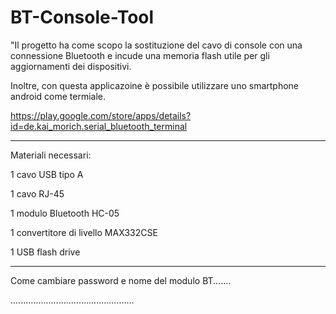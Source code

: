 # BT-Console-Tool
"Il progetto ha come scopo la sostituzione del cavo di console con una connessione Bluetooth e incude una memoria flash utile per gli aggiornamenti dei dispositivi.

Inoltre, con questa applicazoine è possibile utilizzare uno smartphone android come termiale.

https://play.google.com/store/apps/details?id=de.kai_morich.serial_bluetooth_terminal

_______________________________________________
Materiali necessari:

1 cavo USB tipo A

1 cavo RJ-45

1 modulo Bluetooth HC-05

1 convertitore di livello MAX332CSE

1 USB flash drive 
_______________________________________________


Come cambiare password e nome del  modulo BT.......

.................................................

